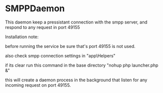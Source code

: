 # SMPPDaemon

This daemon keep a pressistant connection with the smpp server, and respond to any request in port 49155 

Installation note:

before running the service be sure that's port 49155 is not used.

also check smpp connection settings in  "app\Helpers"

if its clear run this command in the base directory "nohup php launcher.php &"

this will create a daemon process in the background that listen for any incoming request on port 49155.
